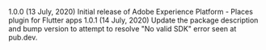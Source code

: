 1.0.0 (13 July, 2020)
Initial release of Adobe Experience Platform - Places plugin for Flutter apps
1.0.1 (14 July, 2020)
Update the package description and bump version to attempt to resolve "No valid SDK" error seen at pub.dev.